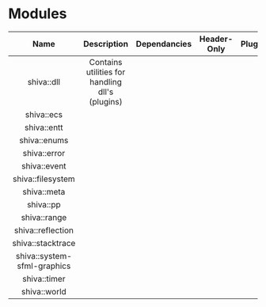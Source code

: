 # Modules

| Name | Description  | Dependancies  | Header-Only  | Plugins | Script  | Authors  | Contributors  |
|:-:|:-:|:-:|:-:|:-:|:-:|:-:|:-:|
| shiva::dll  | Contains utilities for handling dll's (plugins)  |   |   |   |   |   |   |
| shiva::ecs  |   |   |   |   |   |   |   |
| shiva::entt  |   |   |   |   |   |   |   |
| shiva::enums  |   |   |   |   |   |   |   |
| shiva::error  |   |   |   |   |   |   |   |
| shiva::event  |   |   |   |   |   |   |   |
| shiva::filesystem  |   |   |   |   |   |   |   |
| shiva::meta  |   |   |   |   |   |   |   |
| shiva::pp  |   |   |   |   |   |   |   |
| shiva::range  |   |   |   |   |   |   |   |
| shiva::reflection  |   |   |   |   |   |   |   |
| shiva::stacktrace  |   |   |   |   |   |   |   |
| shiva::system-sfml-graphics  |   |   |   |   |   |   |   |
| shiva::timer  |   |   |   |   |   |   |   |
| shiva::world  |   |   |   |   |   |   |   |
